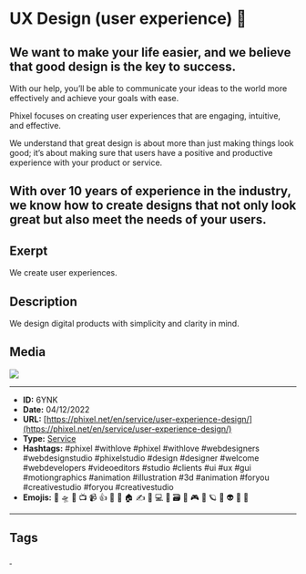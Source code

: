 # UX Design (user experience) 🎨
## We want to make your life easier, and we believe that good design is the key to success.

With our help, you’ll be able to communicate your ideas to the world more effectively and achieve your goals with ease.

Phixel focuses on creating user experiences that are engaging, intuitive, and effective.

We understand that great design is about more than just making things look good; it’s about making sure that users have a positive and productive experience with your product or service.

With over 10 years of experience in the industry, we know how to create designs that not only look great but also meet the needs of your users.
------------
## Exerpt
We create user experiences.
## Description
We design digital products with simplicity and clarity in mind.
## Media
<img src="media/98279faa/services-ux-design.jpg">

------------
- **ID:** 6YNK
- **Date:** 04/12/2022
- **URL:** [https://phixel.net/en/service/user-experience-design/](https://phixel.net/en/service/user-experience-design/)
- **Type:** [Service](#service)
- **Hashtags:** #phixel #withlove #phixel #withlove #webdesigners #webdesignstudio #phixelstudio #design #designer #welcome #webdevelopers #videoeditors #studio #clients #ui #ux #gui #motiongraphics #animation #illustration #3d #animation #foryou #creativestudio #foryou #creativestudio
- **Emojis:** 🎨 🛸 📼 📺 📹 👍 🔗 📝 🏠 ✍️ 👨 💻 👑 🗃 👾 🎮 📲 🪐 🌟 👽 🚀 🌌

------------
## Tags
[ ](# )
